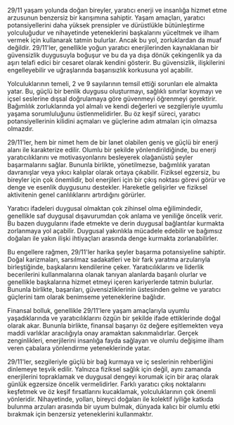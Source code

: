 29/11 yaşam yolunda doğan bireyler, yaratıcı enerji ve insanlığa hizmet etme arzusunun benzersiz bir karışımına sahiptir. Yaşam amaçları, yaratıcı potansiyellerini daha yüksek prensipler ve dürüstlükle bütünleştirme yolculuğudur ve nihayetinde yeteneklerini başkalarını yüceltmek ve ilham vermek için kullanarak tatmin bulurlar. Ancak bu yol, zorluklardan da muaf değildir. 29/11'ler, genellikle yoğun yaratıcı enerjilerinden kaynaklanan bir güvensizlik duygusuyla boğuşur ve bu da ya dışa dönük çekingenlik ya da aşırı telafi edici bir cesaret olarak kendini gösterir. Bu güvensizlik, ilişkilerini engelleyebilir ve uğraşlarında başarısızlık korkusuna yol açabilir.

Yolculuklarının temeli, 2 ve 9 sayılarının temsil ettiği sorunları ele almakta yatar. Bu, güçlü bir benlik duygusu oluşturmayı, sağlıklı sınırlar koymayı ve içsel seslerine dışsal doğrulamaya göre güvenmeyi öğrenmeyi gerektirir. Bağımlılık zorluklarında yol almalı ve kendi değerleri ve sezgileriyle uyumlu yaşama sorumluluğunu üstlenmelidirler. Bu öz keşif süreci, yaratıcı potansiyellerinin kilidini açmaları ve güçlerine adım atmaları için olmazsa olmazdır.

29/11'ler, hem bir nimet hem de bir lanet olabilen geniş ve güçlü bir enerji alanı ile karakterize edilir. Olumlu bir şekilde yönlendirildiğinde, bu enerji yaratıcılıklarını ve motivasyonlarını besleyerek olağanüstü şeyler başarmalarını sağlar. Bununla birlikte, yönetilmezse, bağımlılık yaratan davranışlar veya yıkıcı kalıplar olarak ortaya çıkabilir. Fiziksel egzersiz, bu bireyler için çok önemlidir, bol enerjileri için bir çıkış noktası görevi görür ve denge ve esenlik duygusunu destekler. Hareketle gelişirler ve fiziksel aktivitenin genel canlılıklarını artırdığını görürler.

Yaratıcı ifadeleri duygusal olmaktan çok zihinsel olma eğilimindedir, genellikle saf duygusal dışavurumdan çok anlama ve yeniliğe öncelik verir. Bu bazen duygularını ifade etmekte ve derin duygusal bağlantılar kurmakta zorlanmaya yol açabilir. Duygusal yakınlıkla mücadele edebilir ve bağımsız doğaları ile yakın ilişki ihtiyaçları arasında denge kurmakta zorlanabilirler. 

Bu engellere rağmen, 29/11'ler harika şeyler başarma potansiyeline sahiptir. Doğal karizmaları, sarsılmaz sadakatleri ve bir fark yaratma arzularıyla birleştiğinde, başkalarını kendilerine çeker. Yaratıcılıklarını ve liderlik becerilerini kullanmalarına olanak tanıyan alanlarda başarılı olurlar ve genellikle başkalarına hizmet etmeyi içeren kariyerlerde tatmin bulurlar. Bununla birlikte, başarıları, güvensizliklerinin üstesinden gelme ve yaratıcı güçlerini tam olarak benimseme yeteneklerine bağlıdır.

Finansal bolluk, genellikle 29/11'lere yaşam amaçlarıyla uyumlu yaşadıklarında ve yaratıcılıklarını özgün bir şekilde ifade ettiklerinde doğal olarak akar. Bununla birlikte, finansal başarıyı öz değere eşitlemekten veya maddi varlıklar aracılığıyla onay aramaktan sakınmalıdırlar. Gerçek zenginlikleri, enerjilerini insanlığa fayda sağlayan ve olumlu değişime ilham veren çabalara yönlendirme yeteneklerinde yatar.

29/11'ler, sezgileriyle güçlü bir bağ kurmaya ve iç seslerinin rehberliğini dinlemeye teşvik edilir. Yalnızca fiziksel sağlık için değil, aynı zamanda enerjilerini topraklamak ve duygusal dengeyi korumak için bir araç olarak günlük egzersize öncelik vermelidirler. Farklı yaratıcı çıkış noktalarını keşfetmek ve öz keşif fırsatlarını kucaklamak, yolculuklarının çok önemli yönleridir. Nihayetinde, yolları, bireyci doğaları ile kolektif iyiliğe katkıda bulunma arzuları arasında bir uyum bulmak, dünyada kalıcı bir olumlu etki bırakmak için benzersiz yeteneklerini kullanmaktır.
